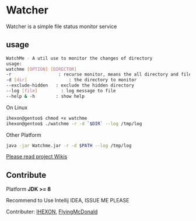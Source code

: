 # Watcher

Watcher is a simple file status monitor service

## usage

```bash
WatchMe - A util use to monitor the changes of directory
usage:
watchme [OPTION] [DIRECTOR]
-r                  : recurse monitor, means the all directory and file will be monitor
-d [dir]                : the directory to monitor
--exclude-hidden   : exclude the hidden directory
--log [file]         : log message to file
--help & -h        : show help
```

On Linux



```bash
ihexon@gentoo$ chmod +x watchme
ihexon@gentoo$ ./watchme -r -d `$DIR` --log /tmp/log
```

Other Platform

```bash
java -jar Watchme.jar -r -d $PATH --log /tmp/log
```

[Please read project Wikis](https://github.com/ihexon/Watcher/wiki/WatchMe%E6%96%87%E6%A1%A3)

## Contribute

Platform **JDK >= 8**

Recommend to Use Intellij IDEA, ISSUE ME PLEASE

Contributer: [IHEXON](https://github.com/ihexon), [FlyingMcDonald](https://github.com/FlyingMcDonald)
